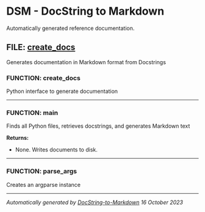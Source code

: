 # DSM - DocString to Markdown

Automatically generated reference documentation.


## FILE: [create_docs](../create_docs.py)

Generates documentation in Markdown format from Docstrings

### FUNCTION: create_docs

Python interface to generate documentation


---

### FUNCTION: main

Finds all Python files, retrieves docstrings, and generates Markdown text

**Returns:**
- None. Writes documents to disk.



---

### FUNCTION: parse_args

Creates an argparse instance


---



*Automatically generated by [DocString-to-Markdown](https://github.com/j-lucas-d/DocString-to-Markdown) 16 October 2023*
